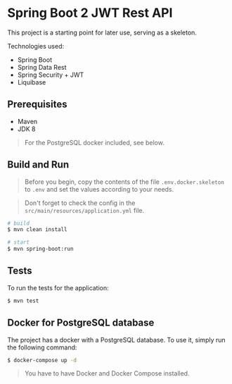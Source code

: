 # Spring Boot 2 JWT Rest API

This project is a starting point for later use, serving as a skeleton.

Technologies used:
* Spring Boot
* Spring Data Rest
* Spring Security + JWT
* Liquibase

## Prerequisites
* Maven
* JDK 8

> For the PostgreSQL docker included, see below.

## Build and Run

> Before you begin, copy the contents of the file `.env.docker.skeleton` to `.env` and set the values according to your needs.

> Don't forget to check the config in the `src/main/resources/application.yml` file.

``` bash
# build
$ mvn clean install

# start
$ mvn spring-boot:run
```

## Tests

To run the tests for the application:

``` bash
$ mvn test
```

## Docker for PostgreSQL database

The project has a docker with a PostgreSQL database. To use it, simply run the following command:

``` bash
$ docker-compose up -d
```

> You have to have Docker and Docker Compose installed.